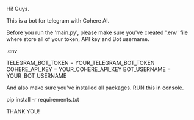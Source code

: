 Hi! Guys.

This is a bot for telegram with Cohere AI.

Before you run the 'main.py', please make sure you've created '.env' file where store all of your token, API key and Bot username.

.env

TELEGRAM_BOT_TOKEN = YOUR_TELEGRAM_BOT_TOKEN
COHERE_API_KEY = YOUR_COHERE_API_KEY
BOT_USERNAME = YOUR_BOT_USERNAME

And also make sure you've installed all packages. RUN this in console.

pip install -r requirements.txt

THANK YOU!
